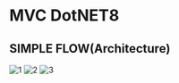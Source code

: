 # MVC DotNET8
## SIMPLE FLOW(Architecture)

![1](https://github.com/AbhinavPatel0208/InventoryMng/assets/71115461/9c93d055-b274-44d3-9884-87a35e0dbe22)
![2](https://github.com/AbhinavPatel0208/InventoryMng/assets/71115461/34720166-a743-49b4-9c3e-cae88429fb39)
![3](https://github.com/AbhinavPatel0208/InventoryMng/assets/71115461/779c8841-ad91-4086-b5da-4cac0339e786)
